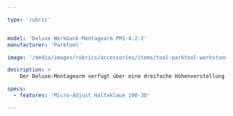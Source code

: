 ```yaml
---

type: 'rubric'


model: 'Deluxe Werkbank-Montagearm PRS-4.2-2'
manufacturer: 'Parktool'

image: '/media/images/rubrics/accessories/items/tool-parktool-workstand-tablemount-pcs4-2-2.png'

description: >
    Der Deluxe-Montagearm verfügt über eine dreifache Höhenverstellung mit einer maximalen Klemmhöhe von 41 cm (16,25”) oberhalb der Befestigungsebene. Lieferbar wahlweise mit der bewährten 100-3C Halteklaue oder dem neuen Micro-Adjust Modell 100-3D. Stufenlos justierbar um 360°. Lässt sich leicht auf jedem glatten Untergrund montieren (Befestigungsmaterial nicht im Lieferumfang enthalten).

specs: 
  - features: 'Micro-Adjust Halteklaue 100-3D'

---
```

